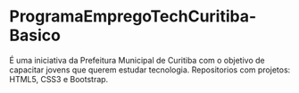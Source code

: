# ProgramaEmpregoTechCuritiba-Basico
 É uma iniciativa da Prefeitura Municipal de Curitiba com o objetivo de capacitar jovens que querem estudar tecnologia. Repositorios com projetos: HTML5, CSS3 e Bootstrap. 
